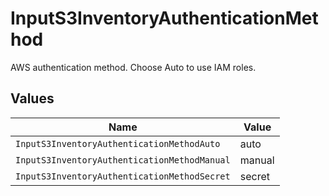 # InputS3InventoryAuthenticationMethod

AWS authentication method. Choose Auto to use IAM roles.


## Values

| Name                                         | Value                                        |
| -------------------------------------------- | -------------------------------------------- |
| `InputS3InventoryAuthenticationMethodAuto`   | auto                                         |
| `InputS3InventoryAuthenticationMethodManual` | manual                                       |
| `InputS3InventoryAuthenticationMethodSecret` | secret                                       |